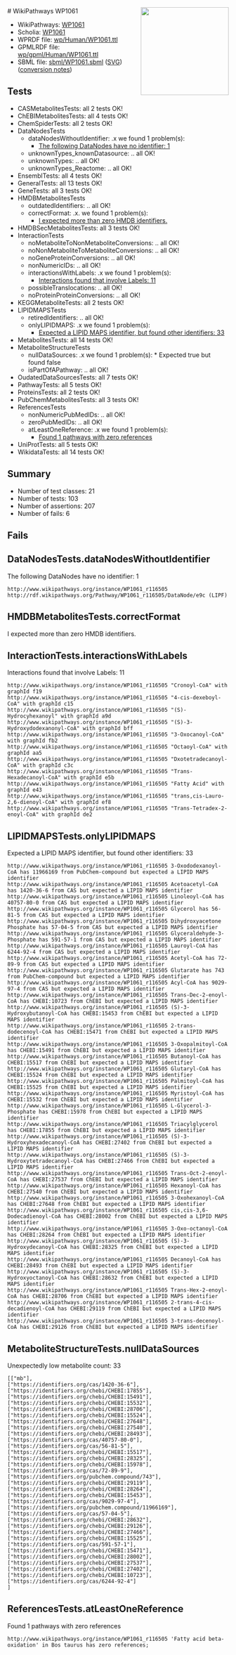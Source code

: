 <img style="float: right; width: 200px" src="../logo.png" />
# WikiPathways WP1061

* WikiPathways: [WP1061](https://identifiers.org/wikipathways:WP1061)
* Scholia: [WP1061](https://scholia.toolforge.org/wikipathways/WP1061)
* WPRDF file: [wp/Human/WP1061.ttl](../wp/Human/WP1061.ttl)
* GPMLRDF file: [wp/gpml/Human/WP1061.ttl](../wp/gpml/Human/WP1061.ttl)
* SBML file: [sbml/WP1061.sbml](../sbml/WP1061.sbml) ([SVG](../sbml/WP1061.svg)) ([conversion notes](../sbml/WP1061.txt))

## Tests
* CASMetabolitesTests: all 2 tests OK!
* ChEBIMetabolitesTests: all 4 tests OK!
* ChemSpiderTests: all 2 tests OK!
* DataNodesTests
    * dataNodesWithoutIdentifier: .x we found 1 problem(s):
        * [The following DataNodes have no identifier: 1](#d2d32fa0)
    * unknownTypes_knownDatasource: .. all OK!
    * unknownTypes: .. all OK!
    * unknownTypes_Reactome: .. all OK!
* EnsemblTests: all 4 tests OK!
* GeneralTests: all 13 tests OK!
* GeneTests: all 3 tests OK!
* HMDBMetabolitesTests
    * outdatedIdentifiers: .. all OK!
    * correctFormat: .x. we found 1 problem(s):
        * [I expected more than zero HMDB identifiers.](#ad154c1e)
* HMDBSecMetabolitesTests: all 3 tests OK!
* InteractionTests
    * noMetaboliteToNonMetaboliteConversions: .. all OK!
    * noNonMetaboliteToMetaboliteConversions: .. all OK!
    * noGeneProteinConversions: .. all OK!
    * nonNumericIDs: .. all OK!
    * interactionsWithLabels: .x we found 1 problem(s):
        * [Interactions found that involve Labels: 11](#fe97a8b9)
    * possibleTranslocations: .. all OK!
    * noProteinProteinConversions: .. all OK!
* KEGGMetaboliteTests: all 2 tests OK!
* LIPIDMAPSTests
    * retiredIdentifiers: .. all OK!
    * onlyLIPIDMAPS: .x we found 1 problem(s):
        * [Expected a LIPID MAPS identifier, but found other identifiers: 33](#d0bfb6b9)
* MetabolitesTests: all 14 tests OK!
* MetaboliteStructureTests
    * nullDataSources: .x we found 1 problem(s):
            * Expected true but found false
    * isPartOfAPathway: .. all OK!
* OudatedDataSourcesTests: all 7 tests OK!
* PathwayTests: all 5 tests OK!
* ProteinsTests: all 2 tests OK!
* PubChemMetabolitesTests: all 3 tests OK!
* ReferencesTests
    * nonNumericPubMedIDs: .. all OK!
    * zeroPubMedIDs: .. all OK!
    * atLeastOneReference: .x we found 1 problem(s):
        * [Found 1 pathways with zero references](#35eb778e)
* UniProtTests: all 5 tests OK!
* WikidataTests: all 14 tests OK!


## Summary

* Number of test classes: 21
* Number of tests: 103
* Number of assertions: 207
* Number of fails: 6

## Fails

<a name="d2d32fa0" />

## DataNodesTests.dataNodesWithoutIdentifier

The following DataNodes have no identifier: 1
```
http://www.wikipathways.org/instance/WP1061_r116505 http://rdf.wikipathways.org/Pathway/WP1061_r116505/DataNode/e9c (LIPF)
```

<a name="ad154c1e" />

## HMDBMetabolitesTests.correctFormat

I expected more than zero HMDB identifiers.
<a name="fe97a8b9" />

## InteractionTests.interactionsWithLabels

Interactions found that involve Labels: 11
```
http://www.wikipathways.org/instance/WP1061_r116505 "Cronoyl-CoA" with graphId f19
http://www.wikipathways.org/instance/WP1061_r116505 "4-cis-dexeboyl-CoA" with graphId c15
http://www.wikipathways.org/instance/WP1061_r116505 "(S)-Hydrocyhexanoyl" with graphId a9d
http://www.wikipathways.org/instance/WP1061_r116505 "(S)-3-Hydroxydodexanonyl-CoA" with graphId bff
http://www.wikipathways.org/instance/WP1061_r116505 "3-Oxocanoyl-CoA" with graphId fb2
http://www.wikipathways.org/instance/WP1061_r116505 "Octaoyl-CoA" with graphId aa5
http://www.wikipathways.org/instance/WP1061_r116505 "Dxotetradecanoyl-CoA" with graphId c3c
http://www.wikipathways.org/instance/WP1061_r116505 "Trans-Hexadecanoyl-CoA" with graphId e5b
http://www.wikipathways.org/instance/WP1061_r116505 "Fatty Acid" with graphId e43
http://www.wikipathways.org/instance/WP1061_r116505 "trans,cis-Lauro-2,6-dienoyl-CoA" with graphId ef8
http://www.wikipathways.org/instance/WP1061_r116505 "Trans-Tetradex-2-enoyl-CoA" with graphId de2
```

<a name="d0bfb6b9" />

## LIPIDMAPSTests.onlyLIPIDMAPS

Expected a LIPID MAPS identifier, but found other identifiers: 33
```
http://www.wikipathways.org/instance/WP1061_r116505 3-Oxododexanoyl-CoA has 11966169 from PubChem-compound but expected a LIPID MAPS identifier
http://www.wikipathways.org/instance/WP1061_r116505 Acetoacetyl-CoA has 1420-36-6 from CAS but expected a LIPID MAPS identifier
http://www.wikipathways.org/instance/WP1061_r116505 Linoleoyl-CoA has 40757-80-0 from CAS but expected a LIPID MAPS identifier
http://www.wikipathways.org/instance/WP1061_r116505 Glycerol has 56-81-5 from CAS but expected a LIPID MAPS identifier
http://www.wikipathways.org/instance/WP1061_r116505 Dihydroxyacetone Phosphate has 57-04-5 from CAS but expected a LIPID MAPS identifier
http://www.wikipathways.org/instance/WP1061_r116505 Glyceraldehyde-3-Phosphate has 591-57-1 from CAS but expected a LIPID MAPS identifier
http://www.wikipathways.org/instance/WP1061_r116505 Lauroyl-CoA has 6244-92-4 from CAS but expected a LIPID MAPS identifier
http://www.wikipathways.org/instance/WP1061_r116505 Acetyl-CoA has 72-89-9 from CAS but expected a LIPID MAPS identifier
http://www.wikipathways.org/instance/WP1061_r116505 Glutarate has 743 from PubChem-compound but expected a LIPID MAPS identifier
http://www.wikipathways.org/instance/WP1061_r116505 Acyl-CoA has 9029-97-4 from CAS but expected a LIPID MAPS identifier
http://www.wikipathways.org/instance/WP1061_r116505 Trans-Dec-2-enoyl-CoA has CHEBI:10723 from ChEBI but expected a LIPID MAPS identifier
http://www.wikipathways.org/instance/WP1061_r116505 (S)-3-Hydroxybutanoyl-CoA has CHEBI:15453 from ChEBI but expected a LIPID MAPS identifier
http://www.wikipathways.org/instance/WP1061_r116505 2-trans-dodecenoyl-CoA has CHEBI:15471 from ChEBI but expected a LIPID MAPS identifier
http://www.wikipathways.org/instance/WP1061_r116505 3-Oxopalmitoyl-CoA has CHEBI:15491 from ChEBI but expected a LIPID MAPS identifier
http://www.wikipathways.org/instance/WP1061_r116505 Butanoyl-CoA has CHEBI:15517 from ChEBI but expected a LIPID MAPS identifier
http://www.wikipathways.org/instance/WP1061_r116505 Glutaryl-CoA has CHEBI:15524 from ChEBI but expected a LIPID MAPS identifier
http://www.wikipathways.org/instance/WP1061_r116505 Palmitoyl-CoA has CHEBI:15525 from ChEBI but expected a LIPID MAPS identifier
http://www.wikipathways.org/instance/WP1061_r116505 Myristoyl-CoA has CHEBI:15532 from ChEBI but expected a LIPID MAPS identifier
http://www.wikipathways.org/instance/WP1061_r116505 L-Glycerol-3-Phosphate has CHEBI:15978 from ChEBI but expected a LIPID MAPS identifier
http://www.wikipathways.org/instance/WP1061_r116505 Triacylglycerol has CHEBI:17855 from ChEBI but expected a LIPID MAPS identifier
http://www.wikipathways.org/instance/WP1061_r116505 (S)-3-Hydroxyhexadecanoyl-CoA has CHEBI:27402 from ChEBI but expected a LIPID MAPS identifier
http://www.wikipathways.org/instance/WP1061_r116505 (S)-3-Hydroxytetradecanoyl-CoA has CHEBI:27466 from ChEBI but expected a LIPID MAPS identifier
http://www.wikipathways.org/instance/WP1061_r116505 Trans-Oct-2-enoyl-CoA has CHEBI:27537 from ChEBI but expected a LIPID MAPS identifier
http://www.wikipathways.org/instance/WP1061_r116505 Hexanoyl-CoA has CHEBI:27540 from ChEBI but expected a LIPID MAPS identifier
http://www.wikipathways.org/instance/WP1061_r116505 3-Oxohexanoyl-CoA has CHEBI:27648 from ChEBI but expected a LIPID MAPS identifier
http://www.wikipathways.org/instance/WP1061_r116505 cis,cis-3,6-Dodecadienoyl-CoA has CHEBI:28002 from ChEBI but expected a LIPID MAPS identifier
http://www.wikipathways.org/instance/WP1061_r116505 3-Oxo-octanoyl-CoA has CHEBI:28264 from ChEBI but expected a LIPID MAPS identifier
http://www.wikipathways.org/instance/WP1061_r116505 (S)-3-Hydroxydecanoyl-CoA has CHEBI:28325 from ChEBI but expected a LIPID MAPS identifier
http://www.wikipathways.org/instance/WP1061_r116505 Decanoyl-CoA has CHEBI:28493 from ChEBI but expected a LIPID MAPS identifier
http://www.wikipathways.org/instance/WP1061_r116505 (S)-3-Hydroxyoctanoyl-CoA has CHEBI:28632 from ChEBI but expected a LIPID MAPS identifier
http://www.wikipathways.org/instance/WP1061_r116505 Trans-Hex-2-enoyl-CoA has CHEBI:28706 from ChEBI but expected a LIPID MAPS identifier
http://www.wikipathways.org/instance/WP1061_r116505 2-trans-4-cis-decadienoyl-CoA has CHEBI:29119 from ChEBI but expected a LIPID MAPS identifier
http://www.wikipathways.org/instance/WP1061_r116505 3-trans-decenoyl-CoA has CHEBI:29126 from ChEBI but expected a LIPID MAPS identifier
```

<a name="919041ca" />

## MetaboliteStructureTests.nullDataSources

Unexpectedly low metabolite count: 33
```
[["mb"],
["https://identifiers.org/cas/1420-36-6"],
["https://identifiers.org/chebi/CHEBI:17855"],
["https://identifiers.org/chebi/CHEBI:15491"],
["https://identifiers.org/chebi/CHEBI:15532"],
["https://identifiers.org/chebi/CHEBI:28706"],
["https://identifiers.org/chebi/CHEBI:15524"],
["https://identifiers.org/chebi/CHEBI:27648"],
["https://identifiers.org/chebi/CHEBI:27540"],
["https://identifiers.org/chebi/CHEBI:28493"],
["https://identifiers.org/cas/40757-80-0"],
["https://identifiers.org/cas/56-81-5"],
["https://identifiers.org/chebi/CHEBI:15517"],
["https://identifiers.org/chebi/CHEBI:28325"],
["https://identifiers.org/chebi/CHEBI:15978"],
["https://identifiers.org/cas/72-89-9"],
["https://identifiers.org/pubchem.compound/743"],
["https://identifiers.org/chebi/CHEBI:29119"],
["https://identifiers.org/chebi/CHEBI:28264"],
["https://identifiers.org/chebi/CHEBI:15453"],
["https://identifiers.org/cas/9029-97-4"],
["https://identifiers.org/pubchem.compound/11966169"],
["https://identifiers.org/cas/57-04-5"],
["https://identifiers.org/chebi/CHEBI:28632"],
["https://identifiers.org/chebi/CHEBI:29126"],
["https://identifiers.org/chebi/CHEBI:27466"],
["https://identifiers.org/chebi/CHEBI:15525"],
["https://identifiers.org/cas/591-57-1"],
["https://identifiers.org/chebi/CHEBI:15471"],
["https://identifiers.org/chebi/CHEBI:28002"],
["https://identifiers.org/chebi/CHEBI:27537"],
["https://identifiers.org/chebi/CHEBI:27402"],
["https://identifiers.org/chebi/CHEBI:10723"],
["https://identifiers.org/cas/6244-92-4"]
]
```

<a name="35eb778e" />

## ReferencesTests.atLeastOneReference

Found 1 pathways with zero references
```
http://www.wikipathways.org/instance/WP1061_r116505 'Fatty acid beta-oxidation' in Bos taurus has zero references; 
```

